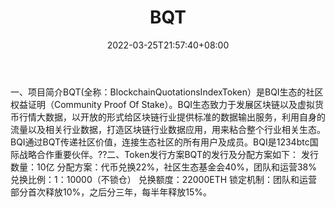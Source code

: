 ﻿---
weight: 
title: "BQT"
description: "BQT(全称：BlockchainQuotationsIndexToken）是BQI生态的社区权益证明（Community Proof Of Stake）"
date: 2022-03-25T21:57:40+08:00
lastmod: 2022-03-25T16:45:40+08:00
draft: false
authors: ["Metabd"]
featuredImage: "bqt.webp"
link: ""
tags: ["数字代币","BQT"]
categories: ["navigation"]
navigation: ["数字代币"]
lightgallery: true
toc: true
pinned: false
recommend: false
recommend1: false
---
一、项目简介BQT(全称：BlockchainQuotationsIndexToken）是BQI生态的社区权益证明（Community Proof Of Stake）。BQI生态致力于发展区块链以及虚拟货币行情大数据，以开放的形式给区块链行业提供标准的数据输出服务，利用自身的流量以及相关行业数据，打造区块链行业数据应用，用来粘合整个行业相关生态。BQI通过BQT传递社区价值，连接生态社区的所有用户及成员。BQI是1234btc国际战略合作重要伙伴。??二、Token发行方案BQT的发行及分配方案如下：
发行数量：10亿
分配方案：代币兑换22%，社区生态基金会40%，团队和运营38%
兑换比例：1：10000（不锁仓）
兑换额度：22000ETH
锁定机制：团队和运营部分首次释放10%，之后分三年，每半年释放15%。
